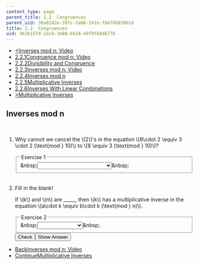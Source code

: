 ```yaml
---
content_type: page
parent_title: 2.2  Congruences
parent_uid: 30a0182e-39fc-2a66-241e-fb67db839b1d
title: 2.2  Congruences
uid: 962b15fd-2acb-3e88-6b18-49f0f69d6778
---
```

<ul class="navigation pagination"><li id="top_bck_btn"><a href='/courses/electrical-engineering-and-computer-science/6-042j-mathematics-for-computer-science-spring-2015/structures/tp5-2/vertical-5a82e8c3077d';><<span>Inverses mod n: Video</span></a></li><li id="flp_btn_1" ><a href='/courses/electrical-engineering-and-computer-science/6-042j-mathematics-for-computer-science-spring-2015/structures/tp5-2'>2.2.1<span>Congruence mod n: Video</span></a></li><li id="flp_btn_2" ><a href='/courses/electrical-engineering-and-computer-science/6-042j-mathematics-for-computer-science-spring-2015/structures/tp5-2/vertical-d0520d30ae3f'>2.2.2<span>Divisibility and Congruence</span></a></li><li id="flp_btn_3" ><a href='/courses/electrical-engineering-and-computer-science/6-042j-mathematics-for-computer-science-spring-2015/structures/tp5-2/vertical-5a82e8c3077d'>2.2.3<span>Inverses mod n: Video</span></a></li><li id="flp_btn_4" class="button_selected"><a href='/courses/electrical-engineering-and-computer-science/6-042j-mathematics-for-computer-science-spring-2015/structures/tp5-2/vertical-ff85901537e3'>2.2.4<span>Inverses mod n</span></a></li><li id="flp_btn_5" ><a href='/courses/electrical-engineering-and-computer-science/6-042j-mathematics-for-computer-science-spring-2015/structures/tp5-2/vertical-f9db18d44ec4'>2.2.5<span>Multiplicative Inverses</span></a></li><li id="flp_btn_6" ><a href='/courses/electrical-engineering-and-computer-science/6-042j-mathematics-for-computer-science-spring-2015/structures/tp5-2/vertical-9282c2de10f6'>2.2.6<span>Inverses With Linear Combinations</span></a></li><li id="top_continue_btn"><a href='/courses/electrical-engineering-and-computer-science/6-042j-mathematics-for-computer-science-spring-2015/structures/tp5-2/vertical-f9db18d44ec4';>><span>Multiplicative Inverses</span></a></li></ul><h2 class="subhead">Inverses mod n</h2><div class="self_assessment">
<br display_name="Inverses mod n" url_name="Inverses_mod_n" />
<ol display_name="Inverses mod n" url_name="Inverses_mod_n_0">
<li>
<div id="Q1_div" class="problem_question"><p>Why cannot we cancel the \(2\)'s in the equation \(8\cdot 2 \equiv 3 \cdot 2 (\text{mod } 10)\) to \(8 \equiv 3 (\text{mod } 10)\)?</p><fieldset><legend class="visually-hidden">Exercise 1</legend><div class="choice"><label id="Q1_label"><span id="Q1_aria_status" tabindex="-1" class="visually-hidden">&amp;nbsp;</span><select onchange="numericTypedOrDropDownSelected(1)" id="Q1_select" class="problem_text_input"><option correct="false"></option><option correct="false">2 is a prime number</option><option correct="false">2 is even</option><option correct="true">2 has common factors with 10</option><option correct="false">10 is not a power of 2</option><option correct="false">We CAN cancel the 2</option></select><span style="display:none;" id="Q1_ans_span" tabindex="-1">  2 has common factors with 10</span><span id="Q1_normal_status" class="nostatus" aria-hidden="true">&amp;nbsp;</span></label></div></fieldset></div></li>
<br />
<li>
<p>Fill in the blank!</p>
<div id="Q2_div" class="problem_question"><p>If \(k\) and \(n\) are _____, then \(k\) has a multiplicative inverse in the equation \(a\cdot k \equiv b\cdot k (\text{mod } n)\).</p><fieldset><legend class="visually-hidden">Exercise 2</legend><div class="choice"><label id="Q2_label"><span id="Q2_aria_status" tabindex="-1" class="visually-hidden">&amp;nbsp;</span><select onchange="numericTypedOrDropDownSelected(2)" id="Q2_select" class="problem_text_input"><option correct="false"></option><option correct="false">collinear</option><option correct="false">of different parity</option><option correct="true">relatively prime</option><option correct="false">invertible</option><option correct="false">irreducible</option><option correct="false">distinct</option></select><span style="display:none;" id="Q2_ans_span" tabindex="-1">  relatively prime</span><span id="Q2_normal_status" class="nostatus" aria-hidden="true">&amp;nbsp;</span></label></div></fieldset></div><div class="action"><button id="Q1_button" onclick="checkAnswer({1: 'optionresponse', 2: 'optionresponse'})" class="problem_mo_button">Check</button><button id="Q1_button_show" onclick="showHideSolution({1: 'optionresponse', 2: 'optionresponse'}, 1, [])" class="problem_mo_button">Show Answer</button></div></li>
</ol>
</div><ul class="navigation progress"><li id="bck_btn"><a href='/courses/electrical-engineering-and-computer-science/6-042j-mathematics-for-computer-science-spring-2015/structures/tp5-2/vertical-5a82e8c3077d';>Back<span>Inverses mod n: Video</span></a></li><li id="continue_btn"><a href='/courses/electrical-engineering-and-computer-science/6-042j-mathematics-for-computer-science-spring-2015/structures/tp5-2/vertical-f9db18d44ec4';>Continue<span>Multiplicative Inverses</span></a></li></ul>